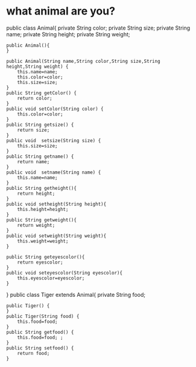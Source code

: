 # what animal are you?
public class Animal{
	private String color;
	private String size;
	private String name;
	private String height;
	private String weight;
	
	public Animal(){
	}
	
	public Animal(String name,String color,String size,String height,String weight) {
		this.name=name;
		this.color=color;
		this.size=size;
	}
	public String getColor() {
		return color;
	}
	public void setColor(String color) {
		this.color=color;
	}
	public String getsize() {
		return size;
	}
	public void  setsize(String size) {
		this.size=size;
	}
	public String getname() {
		return name;
	}
	public void  setname(String name) {
		this.name=name;
	}
	public String getheight(){
		return height;
	}
	public void setheight(String height){
		this.height=height;
	}
	public String getweight(){
		return weight;
	}
	public void setweight(String weight){
		this.weight=weight;
	}
	
	public String geteyescolor(){
		return eyescolor;
	}
	public void seteyescolor(String eyescolor){
		this.eyescolor=eyescolor;
	}
}
public class Tiger extends Animal{
	private String food;
	
	public Tiger() {
	}
	public Tiger(String food) {
		this.food=food;
	}
	public String getfood() {
		this.food=food; ;
	}
	public String setfood() {
		return food;
	}
